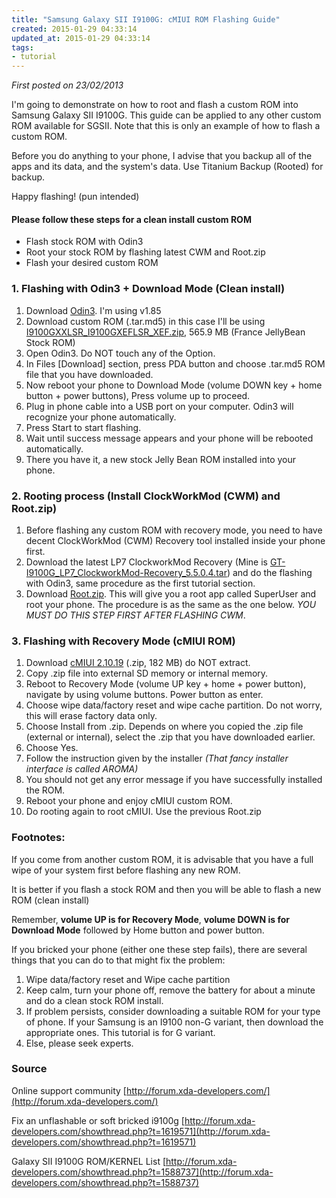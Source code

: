 ```yaml
---
title: "Samsung Galaxy SII I9100G: cMIUI ROM Flashing Guide"
created: 2015-01-29 04:33:14
updated_at: 2015-01-29 04:33:14
tags:
- tutorial
---
```


*First posted on 23/02/2013*

I'm going to demonstrate on how to root and flash a custom ROM into Samsung Galaxy SII I9100G. This guide can be applied to any other custom ROM available for SGSII. Note that this is only an example of how to flash a custom ROM.

Before you do anything to your phone, I advise that you backup all of the apps and its data, and the system's data. Use Titanium Backup (Rooted) for backup.

Happy flashing! (pun intended)

#### Please follow these steps for a clean install custom ROM

- Flash stock ROM with Odin3
- Root your stock ROM by flashing latest CWM and Root.zip
- Flash your desired custom ROM

### 1. Flashing with Odin3 + Download Mode (Clean install)

1. Download [Odin3](http://www.android.gs/download-odin-1-85/). I'm using v1.85
2. Download custom ROM (.tar.md5) in this case I'll be using [I9100GXXLSR_I9100GXEFLSR_XEF.zip](http://forum.xda-developers.com/showthread.php?t=1679636), 565.9 MB (France JellyBean Stock ROM)
3. Open Odin3. Do NOT touch any of the Option.
4. In Files [Download] section, press PDA button and choose .tar.md5 ROM file that you have downloaded.
5. Now reboot your phone to Download Mode (volume DOWN key + home button + power buttons), Press volume up to proceed.
6. Plug in phone cable into a USB port on your computer. Odin3 will recognize your phone automatically.
7. Press Start to start flashing.
8. Wait until success message appears and your phone will be rebooted automatically.
9. There you have it, a new stock Jelly Bean ROM installed into your phone.

### 2. Rooting process (Install ClockWorkMod (CWM) and Root.zip)

1. Before flashing any custom ROM with recovery mode, you need to have decent ClockWorkMod (CWM) Recovery tool installed inside your phone first.
2. Download the latest LP7 ClockworkMod Recovery (Mine is [GT-I9100G_LP7_ClockworkMod-Recovery_5.5.0.4.tar](lp7)) and do the flashing with Odin3, same procedure as the first tutorial section.
3. Download [Root.zip](root). This will give you a root app called SuperUser and root your phone. The procedure is as the same as the one below. *YOU MUST DO THIS STEP FIRST AFTER FLASHING CWM*.

### 3. Flashing with Recovery Mode (cMIUI ROM)

1. Download [cMIUI 2.10.19](http://xdafileserver.nl/index.php?dir=Samsung%2FGalaxy+S+II%2FTeamXD%2FcMIUI) (.zip, 182 MB) do NOT extract.
2. Copy .zip file into external SD memory or internal memory.
3. Reboot to Recovery Mode (volume UP key + home + power button), navigate by using volume buttons. Power button as enter.
4. Choose wipe data/factory reset and wipe cache partition. Do not worry, this will erase factory data only.
5. Choose Install from .zip. Depends on where you copied the .zip file (external or internal), select the .zip that you have downloaded earlier.
6. Choose Yes.
7. Follow the instruction given by the installer *(That fancy installer interface is called AROMA)*
8. You should not get any error message if you have successfully installed the ROM.
9. Reboot your phone and enjoy cMIUI custom ROM.
10. Do rooting again to root cMIUI. Use the previous Root.zip

### Footnotes:

If you come from another custom ROM, it is advisable that you have a full wipe of your system first before flashing any new ROM.

It is better if you flash a stock ROM and then you will be able to flash a new ROM (clean install)

Remember, **volume UP is for Recovery Mode**, **volume DOWN is for Download Mode** followed by Home button and power button.

If you bricked your phone (either one these step fails), there are several things that you can do to that might fix the problem:

1. Wipe data/factory reset and Wipe cache partition
2. Keep calm, turn your phone off, remove the battery for about a minute and do a clean stock ROM install.
3. If problem persists, consider downloading a suitable ROM for your type of phone. If your Samsung is an I9100 non-G variant, then download the appropriate ones. This tutorial is for G variant.
4. Else, please seek experts.

### Source

Online support community
[http://forum.xda-developers.com/](http://forum.xda-developers.com/)

Fix an unflashable or soft bricked i9100g
[http://forum.xda-developers.com/showthread.php?t=1619571](http://forum.xda-developers.com/showthread.php?t=1619571)

Galaxy SII I9100G ROM/KERNEL List
[http://forum.xda-developers.com/showthread.php?t=1588737](http://forum.xda-developers.com/showthread.php?t=1588737)
